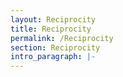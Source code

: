 ```yaml
---
layout: Reciprocity
title: Reciprocity
permalink: /Reciprocity
section: Reciprocity
intro_paragraph: |-
---
```

